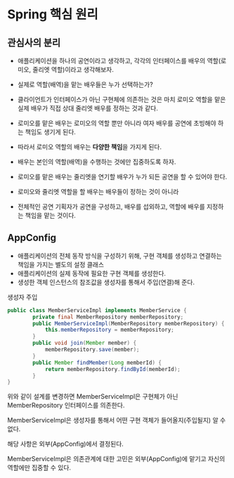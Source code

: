 # Spring 핵심 원리
## 관심사의 분리
- 애플리케이션을 하나의 공연이라고 생각하고, 각각의 인터페이스를 배우의 역할(로미오, 줄리엣 역할)이라고 생각해보자.
- 실제로 역할(배역)을 맡는 배우들은 누가 선택하는가?
- 클라이언트가 인터페이스가 아닌 구현체에 의존하는 것은 마치 로미오 역할을 맡은 실제 배우가 직접 상대 줄리엣 배우를 정하는 것과 같다.
- 로미오를 맡은 배우는 로미오의 역할 뿐만 아니라 여자 배우를 공연에 초빙해야 하는 책임도 생기게 된다.
- 따라서 로미오 역할의 배우는 **다양한 책임**을 가지게 된다.


- 배우는 본인의 역할(배역)을 수행하는 것에만 집중하도록 하자.
- 로미오를 맡은 배우는 줄리엣을 연기할 배우가 누가 되든 공연을 할 수 있어야 한다.
- 로미오와 줄리엣 역할을 할 배우는 배우들이 정하는 것이 아니라
- 전체적인 공연 기획자가 공연을 구성하고, 배우를 섭외하고, 역할에 배우를 지정하는 책임을 맡는 것이다.

## AppConfig
- 애플리케이션의 전체 동작 방식을 구성하기 위해, 구현 객체를 생성하고 연결하는 책임을 가지는 별도의 설정 클래스
- 애플리케이션의 실제 동작에 필요한 구현 객체를 생성한다.
- 생성한 객체 인스턴스의 참조값을 생성자를 통해서 주입(연결)해 준다.

생성자 주입
```java
public class MemberServiceImpl implements MemberService {
        private final MemberRepository memberRepository;
        public MemberServiceImpl(MemberRepository memberRepository) {
            this.memberRepository = memberRepository;
        }
        public void join(Member member) {
            memberRepository.save(member);
        }
        public Member findMember(Long memberId) {
            return memberRepository.findById(memberId);
        } 
}
```
위와 같이 설계를 변경하면 MemberServiceImpl은 구현체가 아닌 MemberRepository 인터페이스를 의존한다.

MemberServiceImpl은 생성자를 통해서 어떤 구현 객체가 들어올지(주입될지) 알 수 없다.

해당 사항은 외부(AppConfig)에서 결정된다.

MemberServiceImpl은 의존관계에 대한 고민은 외부(AppConfig)에 맡기고 자신의 역할에만 집중할 수 있다.
